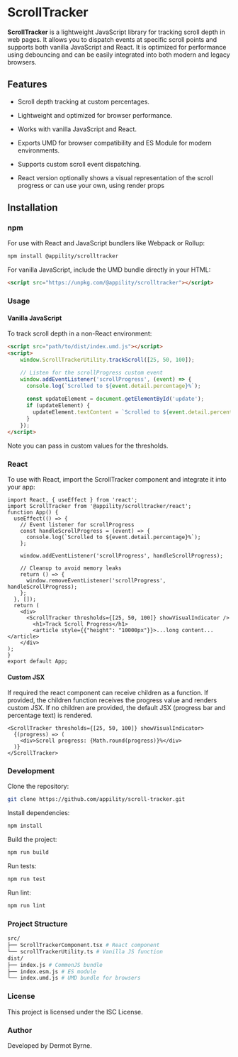
# ScrollTracker

**ScrollTracker** is a lightweight JavaScript library for tracking scroll depth in web pages. It allows you to dispatch events at specific scroll points and supports both vanilla JavaScript and React. It is optimized for performance using debouncing and can be easily integrated into both modern and legacy browsers.

## Features

- Scroll depth tracking at custom percentages.

- Lightweight and optimized for browser performance.

- Works with vanilla JavaScript and React.

- Exports UMD for browser compatibility and ES Module for modern environments.

- Supports custom scroll event dispatching.

- React version optionally shows a visual representation of the scroll progress or can use your own, using render props


## Installation

### npm

For use with React and JavaScript bundlers like Webpack or Rollup:

```bash
npm install @appility/scrolltracker
```

For  vanilla  JavaScript,  include  the  UMD  bundle  directly  in  your  HTML:
```html
<script src="https://unpkg.com/@appility/scrolltracker"></script>
```

### Usage
#### Vanilla  JavaScript

To  track  scroll  depth  in  a  non-React  environment:
```html
<script src="path/to/dist/index.umd.js"></script>
<script>
    window.ScrollTrackerUtility.trackScroll([25, 50, 100]);

    // Listen for the scrollProgress custom event
    window.addEventListener('scrollProgress', (event) => {
      console.log(`Scrolled to ${event.detail.percentage}%`);
      
      const updateElement = document.getElementById('update');
      if (updateElement) {
        updateElement.textContent = `Scrolled to ${event.detail.percentage}%`;
      }
    });
</script>
```
Note you can pass in custom values for the thresholds.


### React
To  use  with  React, import the ScrollTracker component and integrate it into your app:
```JSX
import React, { useEffect } from 'react';
import ScrollTracker from '@appility/scrolltracker/react';
function App() {
  useEffect(() => {
    // Event listener for scrollProgress
    const handleScrollProgress = (event) => {
      console.log(`Scrolled to ${event.detail.percentage}%`);
    };

    window.addEventListener('scrollProgress', handleScrollProgress);

    // Cleanup to avoid memory leaks
    return () => {
      window.removeEventListener('scrollProgress', handleScrollProgress);
    };
  }, []);
  return (
	<div>
	  <ScrollTracker thresholds={[25, 50, 100]} showVisualIndicator />
		<h1>Track Scroll Progress</h1>
		<article style={{"height": "10000px"}}>...long content...</article>
	</div>
);
}
export default App;
```

#### Custom JSX
If required the react component can receive children as a function.
If provided, the children function receives the progress value and renders custom JSX.
If no children are provided, the default JSX (progress bar and percentage text) is rendered.

```JSX
<ScrollTracker thresholds={[25, 50, 100]} showVisualIndicator>
  {(progress) => (
    <div>Scroll progress: {Math.round(progress)}%</div>
  )}
</ScrollTracker>
```


### Development

Clone the repository:

```bash
git clone https://github.com/appility/scroll-tracker.git
```

Install dependencies:
```bash
npm install
```

Build the project:
```bash
npm run build
```

Run tests:
```bash
npm run test
```

Run lint:
```bash
npm run lint
```

### Project Structure

```graphql
src/
├── ScrollTrackerComponent.tsx # React component
└── scrollTrackerUtility.ts # Vanilla JS function
dist/
├── index.js # CommonJS bundle
├── index.esm.js # ES module
└── index.umd.js # UMD bundle for browsers
```
### License
This project is licensed under the ISC License.

### Author
Developed by Dermot Byrne.
